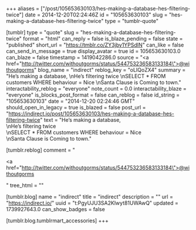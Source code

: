+++
aliases = ["/post/105653630103/hes-making-a-database-hes-filtering-twice"]
date = 2014-12-20T02:24:46Z
id = "105653630103"
slug = "hes-making-a-database-hes-filtering-twice"
type = "tumblr-quote"

[tumblr]
type = "quote"
slug = "hes-making-a-database-hes-filtering-twice"
format = "html"
can_reply = false
is_blaze_pending = false
state = "published"
short_url = "https://tmblr.co/ZY3jby1YPSdIN"
can_like = false
can_send_in_message = true
display_avatar = true
id = 105653630103.0
can_blaze = false
timestamp = 1419042286.0
source = "<a href=\"http://twitter.com/withoutgorms/status/544753236583133184\">@withoutgorms</a>"
blog_name = "indirect"
reblog_key = "oLIQoZX4"
summary = "He’s making a database, \nHe’s filtering twice \nSELECT * FROM customers WHERE behaviour = Nice \nSanta Clause is Coming to town."
interactability_reblog = "everyone"
note_count = 0.0
interactability_blaze = "everyone"
is_blocks_post_format = false
can_reblog = false
id_string = "105653630103"
date = "2014-12-20 02:24:46 GMT"
should_open_in_legacy = true
is_blazed = false
post_url = "https://indirect.io/post/105653630103/hes-making-a-database-hes-filtering-twice"
text = "He&rsquo;s making a database,<br/>\nHe&rsquo;s filtering twice <br/>\nSELECT * FROM customers WHERE behaviour = Nice<br/>\nSanta Clause is Coming to town."

[tumblr.reblog]
comment = "<p><a href=\"http://twitter.com/withoutgorms/status/544753236583133184\">@withoutgorms</a></p>"
tree_html = ""

[tumblr.blog]
name = "indirect"
title = "indirect"
description = ""
url = "https://indirect.io/"
uuid = "t:PgyUJU3SA2Klwyt81UWAwQ"
updated = 1739927643.0
can_show_badges = false

[tumblr.blog.tumblrmart_accessories]
+++
